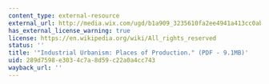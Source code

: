 ```yaml
---
content_type: external-resource
external_url: http://media.wix.com/ugd/b1a909_3235610fa2ee4941a413cc0ab7c7621a.pdf
has_external_license_warning: true
license: https://en.wikipedia.org/wiki/All_rights_reserved
status: ''
title: '"Industrial Urbanism: Places of Production." (PDF - 9.1MB)'
uid: 289d7598-e303-4c7a-8d59-c22a0a4cc743
wayback_url: ''
---
```

